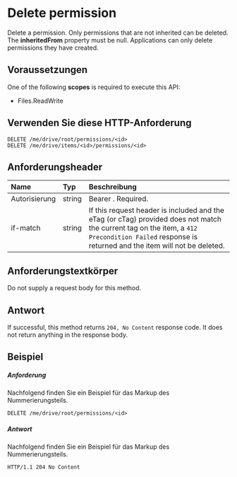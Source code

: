 # <a name="delete-permission"></a>Delete permission

Delete a permission. Only permissions that are not inherited can be deleted. The **inheritedFrom** property must be null. Applications can only delete permissions they have created.


## <a name="prerequisites"></a>Voraussetzungen
One of the following **scopes** is required to execute this API:

  * Files.ReadWrite

## <a name="http-request"></a>Verwenden Sie diese HTTP-Anforderung

<!-- { "blockType": "ignored" } -->
```http
DELETE /me/drive/root/permissions/<id>
DELETE /me/drive/items/<id>/permissions/<id>
```

## <a name="request-headers"></a>Anforderungsheader

| Name          | Typ   | Beschreibung                                                                                                                                                                                       |
|:--------------|:-------|:--------------------------------------------------------------------------------------------------------------------------------------------------------------------------------------------------|
| Autorisierung | string | Bearer <token>. Required.                                                                                                                                                                         |
| if-match      | string | If this request header is included and the eTag (or cTag) provided does not match the current tag on the item, a `412 Precondition Failed` response is returned and the item will not be deleted. |

## <a name="request-body"></a>Anforderungstextkörper
Do not supply a request body for this method.

## <a name="response"></a>Antwort
If successful, this method returns `204, No Content` response code. It does not return anything in the response body.

## <a name="example"></a>Beispiel

##### <a name="request"></a>Anforderung

Nachfolgend finden Sie ein Beispiel für das Markup des Nummerierungsteils.

<!-- {
  "blockType": "request",
  "name": "delete_permission"
}-->
```http
DELETE /me/drive/root/permissions/<id>
```

##### <a name="response"></a>Antwort

Nachfolgend finden Sie ein Beispiel für das Markup des Nummerierungsteils.

<!-- {
  "blockType": "response",
  "truncated": false
} -->
```http
HTTP/1.1 204 No Content
```

<!-- uuid: 8fcb5dbc-d5aa-4681-8e31-b001d5168d79
2015-10-25 14:57:30 UTC -->
<!-- {
  "type": "#page.annotation",
  "description": "Delete permission",
  "keywords": "",
  "section": "documentation",
  "tocPath": "OneDrive/Item/Delete permission"
}-->
